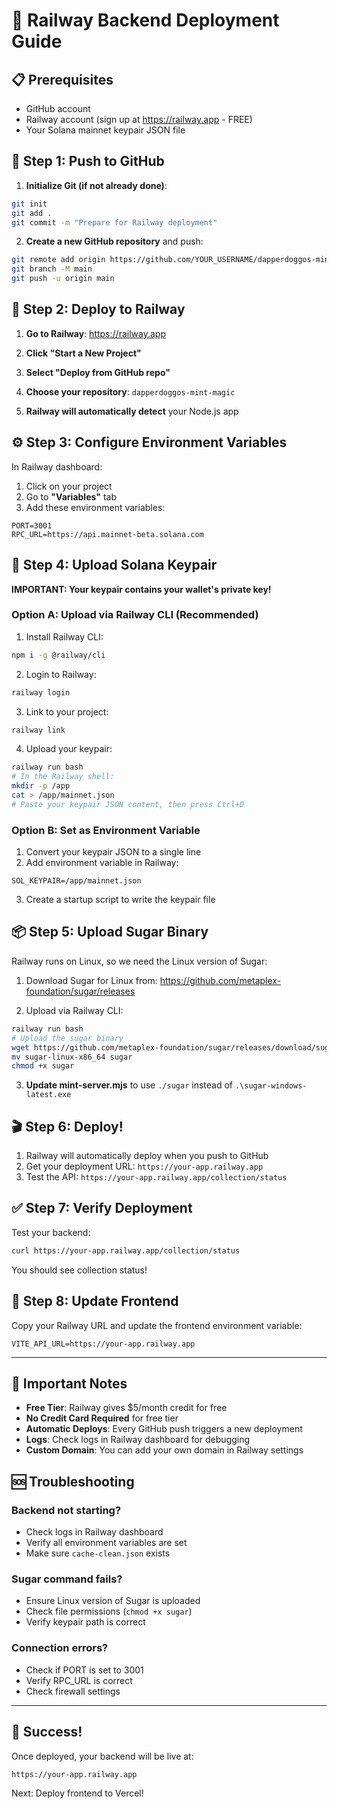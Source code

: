 # 🚂 Railway Backend Deployment Guide

## 📋 Prerequisites
- GitHub account
- Railway account (sign up at https://railway.app - FREE)
- Your Solana mainnet keypair JSON file

## 🚀 Step 1: Push to GitHub

1. **Initialize Git (if not already done)**:
```bash
git init
git add .
git commit -m "Prepare for Railway deployment"
```

2. **Create a new GitHub repository** and push:
```bash
git remote add origin https://github.com/YOUR_USERNAME/dapperdoggos-mint-magic.git
git branch -M main
git push -u origin main
```

## 🎯 Step 2: Deploy to Railway

1. **Go to Railway**: https://railway.app

2. **Click "Start a New Project"**

3. **Select "Deploy from GitHub repo"**

4. **Choose your repository**: `dapperdoggos-mint-magic`

5. **Railway will automatically detect** your Node.js app

## ⚙️ Step 3: Configure Environment Variables

In Railway dashboard:

1. Click on your project
2. Go to **"Variables"** tab
3. Add these environment variables:

```
PORT=3001
RPC_URL=https://api.mainnet-beta.solana.com
```

## 🔑 Step 4: Upload Solana Keypair

**IMPORTANT: Your keypair contains your wallet's private key!**

### Option A: Upload via Railway CLI (Recommended)

1. Install Railway CLI:
```bash
npm i -g @railway/cli
```

2. Login to Railway:
```bash
railway login
```

3. Link to your project:
```bash
railway link
```

4. Upload your keypair:
```bash
railway run bash
# In the Railway shell:
mkdir -p /app
cat > /app/mainnet.json
# Paste your keypair JSON content, then press Ctrl+D
```

### Option B: Set as Environment Variable

1. Convert your keypair JSON to a single line
2. Add environment variable in Railway:
```
SOL_KEYPAIR=/app/mainnet.json
```
3. Create a startup script to write the keypair file

## 📦 Step 5: Upload Sugar Binary

Railway runs on Linux, so we need the Linux version of Sugar:

1. Download Sugar for Linux from: https://github.com/metaplex-foundation/sugar/releases

2. Upload via Railway CLI:
```bash
railway run bash
# Upload the sugar binary
wget https://github.com/metaplex-foundation/sugar/releases/download/sugar-v2.X.X/sugar-linux-x86_64
mv sugar-linux-x86_64 sugar
chmod +x sugar
```

3. **Update mint-server.mjs** to use `./sugar` instead of `.\sugar-windows-latest.exe`

## 🎬 Step 6: Deploy!

1. Railway will automatically deploy when you push to GitHub
2. Get your deployment URL: `https://your-app.railway.app`
3. Test the API: `https://your-app.railway.app/collection/status`

## ✅ Step 7: Verify Deployment

Test your backend:
```bash
curl https://your-app.railway.app/collection/status
```

You should see collection status!

## 🔄 Step 8: Update Frontend

Copy your Railway URL and update the frontend environment variable:
```
VITE_API_URL=https://your-app.railway.app
```

---

## 📝 Important Notes

- **Free Tier**: Railway gives $5/month credit for free
- **No Credit Card Required** for free tier
- **Automatic Deploys**: Every GitHub push triggers a new deployment
- **Logs**: Check logs in Railway dashboard for debugging
- **Custom Domain**: You can add your own domain in Railway settings

## 🆘 Troubleshooting

### Backend not starting?
- Check logs in Railway dashboard
- Verify all environment variables are set
- Make sure `cache-clean.json` exists

### Sugar command fails?
- Ensure Linux version of Sugar is uploaded
- Check file permissions (`chmod +x sugar`)
- Verify keypair path is correct

### Connection errors?
- Check if PORT is set to 3001
- Verify RPC_URL is correct
- Check firewall settings

---

## 🎉 Success!

Once deployed, your backend will be live at:
```
https://your-app.railway.app
```

Next: Deploy frontend to Vercel!


